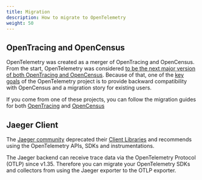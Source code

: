 ```yaml
---
title: Migration
description: How to migrate to OpenTelemetry
weight: 50
---
```


## OpenTracing and OpenCensus

OpenTelemetry was created as a merger of OpenTracing and OpenCensus. From the
start, OpenTelemetry was considered [to be the next major version of both
OpenTracing and OpenCensus][]. Because of that, one of the [key goals][] of the
OpenTelemetry project is to provide backward compatibility with OpenCensus and a
migration story for existing users.

If you come from one of these projects, you can follow the migration guides for
both [OpenTracing](./opentracing/) and [OpenCensus](./opencensus/)

## Jaeger Client

The [Jaeger community](https://www.jaegertracing.io/) deprecated their
[Client Libraries](https://www.jaegertracing.io/docs/latest/client-libraries/)
and recommends using the OpenTelemetry APIs, SDKs and instrumentations.

The Jaeger backend can receive trace data via the OpenTelemetry Protocol (OTLP)
since v1.35. Therefore you can migrate your OpenTelemetry SDKs and collectors
from using the Jaeger exporter to the OTLP exporter.

[to be the next major version of both OpenTracing and OpenCensus]:
  https://www.cncf.io/blog/2019/05/21/a-brief-history-of-opentelemetry-so-far/
[key goals]:
  https://medium.com/opentracing/merging-opentracing-and-opencensus-f0fe9c7ca6f0

